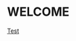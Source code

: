 <title> Florthy's Site </title>
<h1> WELCOME </h1>
<a href="https://florthy.me/main/main.html">Test</a>

